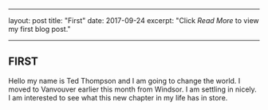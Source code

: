 ﻿--- 

layout: post
title: "First"
date: 2017-09-24
excerpt: "Click *Read More* to view my first blog post."

---


## FIRST

Hello my name is Ted Thompson and I am going to change the world. I moved to Vanvouver earlier this month from Windsor. I am settling in nicely. I am interested to see what this new chapter in my life has in store.



